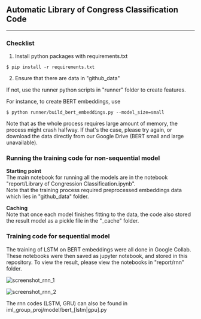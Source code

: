 ## Automatic Library of Congress Classification Code

---

### Checklist

1. Install python packages with requirements.txt

```
$ pip install -r requirements.txt
```

2. Ensure that there are data in "github_data" 

If not, use the runner python scripts in "runner" folder to create features.

For instance, to create BERT embeddings, use 

```{shell}
$ python runner/build_bert_embeddings.py --model_size=small 
```

Note that as the whole process requires large amount of memory, the process might crash halfway.
If that's the case, please try again, or download the data directly from our Google Drive (BERT small and large unavailable).


### Running the training code for non-sequential model

**Starting point**  
The main notebook for running all the models are in the notebook "report/Library of Congression Classification.ipynb".  
Note that the training process required preprocessed embeddings data which lies in "github_data" folder. 

**Caching**  
Note that once each model finishes fitting to the data, the code also stored the result model as a pickle file in the "_cache" folder.



### Training code for sequential model

The training of LSTM on BERT embeddings were all done in Google Collab. 
These notebooks were then saved as jupyter notebook, and stored in this repository. 
To view the result, please view the notebooks in "report/rnn" folder.


![screenshot_rnn_1](https://github.com/ahmad-PH/iml_group_proj/blob/main/public/rnn_notebook_screenshot_1.png?raw=true)

![screenshot_rnn_2](https://github.com/ahmad-PH/iml_group_proj/blob/main/public/rnn_notebook_screenshot_2.png?raw=true)


The rnn codes (LSTM, GRU) can also be found in iml_group_proj/model/bert_[lstm|gpu].py
